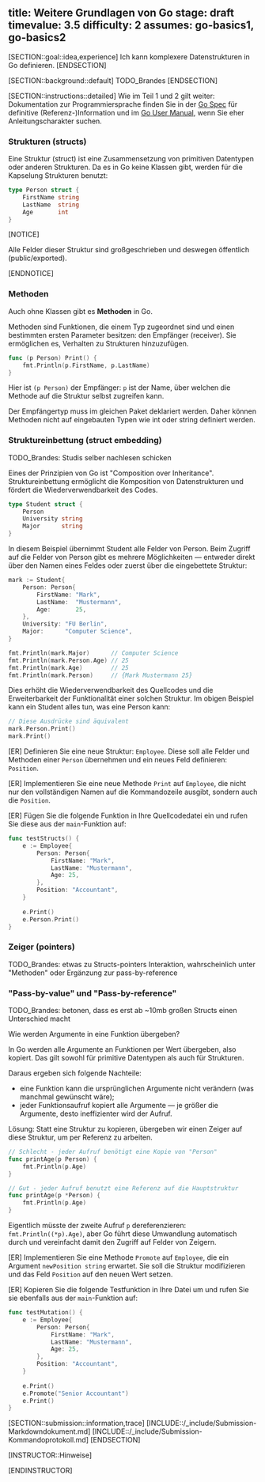 title: Weitere Grundlagen von Go
stage: draft
timevalue: 3.5
difficulty: 2
assumes: go-basics1, go-basics2
---

[SECTION::goal::idea,experience]
Ich kann komplexere Datenstrukturen in Go definieren.
[ENDSECTION]

[SECTION::background::default]
TODO_Brandes
[ENDSECTION]

[SECTION::instructions::detailed]
Wie im Teil 1 und 2 gilt weiter:
Dokumentation zur Programmiersprache finden Sie in der
[Go Spec](https://go.dev/ref/spec)
für definitive (Referenz-)Information und im
[Go User Manual](https://go.dev/doc/),
wenn Sie eher Anleitungscharakter suchen.


### Strukturen (structs)

Eine Struktur (struct) ist eine Zusammensetzung von primitiven Datentypen oder anderen Strukturen.
Da es in Go keine Klassen gibt, werden für die Kapselung Strukturen benutzt:

```go
type Person struct {
    FirstName string
    LastName  string
    Age       int
}
```

[NOTICE]

Alle Felder dieser Struktur sind großgeschrieben und deswegen öffentlich (public/exported).

[ENDNOTICE]


### Methoden

Auch ohne Klassen gibt es **Methoden** in Go.

Methoden sind Funktionen, die einem Typ zugeordnet sind und einen bestimmten ersten Parameter besitzen:
den Empfänger (receiver).
Sie ermöglichen es, Verhalten zu Strukturen hinzuzufügen.

```go
func (p Person) Print() {
    fmt.Println(p.FirstName, p.LastName)
}
```

Hier ist `(p Person)` der Empfänger: `p` ist der Name, über welchen die Methode auf die Struktur selbst zugreifen kann.

Der Empfängertyp muss im gleichen Paket deklariert werden.
Daher können Methoden nicht auf eingebauten Typen wie int oder string definiert werden.


### Struktureinbettung (struct embedding)

TODO_Brandes: Studis selber nachlesen schicken

Eines der Prinzipien von Go ist "Composition over Inheritance".
Struktureinbettung ermöglicht die Komposition von Datenstrukturen und fördert die Wiederverwendbarkeit des Codes.

```go
type Student struct {
    Person
    University string
    Major      string 
}
```

In diesem Beispiel übernimmt Student alle Felder von Person.
Beim Zugriff auf die Felder von Person gibt es mehrere Möglichkeiten — entweder direkt über den Namen eines Feldes oder
zuerst über die eingebettete Struktur:

```go
mark := Student{
    Person: Person{
        FirstName: "Mark",
        LastName:  "Mustermann",
        Age:       25,
    },
    University: "FU Berlin",
    Major:      "Computer Science",
}

fmt.Println(mark.Major)      // Computer Science
fmt.Println(mark.Person.Age) // 25
fmt.Println(mark.Age)        // 25
fmt.Println(mark.Person)     // {Mark Mustermann 25}
```

Dies erhöht die Wiederverwendbarkeit des Quellcodes und die Erweiterbarkeit der Funktionalität einer solchen Struktur.
Im obigen Beispiel kann ein Student alles tun, was eine Person kann:

```go
// Diese Ausdrücke sind äquivalent
mark.Person.Print()
mark.Print()
```


[ER] Definieren Sie eine neue Struktur: `Employee`.
Diese soll alle Felder und Methoden einer `Person` übernehmen und ein neues Feld definieren: `Position`.

[ER] Implementieren Sie eine neue Methode `Print` auf `Employee`, die nicht nur
den vollständigen Namen auf die Kommandozeile ausgibt, sondern auch die `Position`.

[ER] Fügen Sie die folgende Funktion in Ihre Quellcodedatei ein und rufen Sie diese aus der `main`-Funktion auf:

```go
func testStructs() {
    e := Employee{
        Person: Person{
            FirstName: "Mark",
            LastName: "Mustermann",
            Age: 25,
        },
        Position: "Accountant",
    }
    
    e.Print()
    e.Person.Print()
}
```


### Zeiger (pointers)

TODO_Brandes: etwas zu Structs-pointers Interaktion, wahrscheinlich unter "Methoden" oder Ergänzung zur pass-by-reference

### "Pass-by-value" und "Pass-by-reference"

TODO_Brandes: betonen, dass es erst ab ~10mb großen Structs einen Unterschied macht

Wie werden Argumente in eine Funktion übergeben?

In Go werden alle Argumente an Funktionen per Wert übergeben, also kopiert.
Das gilt sowohl für primitive Datentypen als auch für Strukturen.

Daraus ergeben sich folgende Nachteile:

* eine Funktion kann die ursprünglichen Argumente nicht verändern (was manchmal gewünscht wäre);
* jeder Funktionsaufruf kopiert alle Argumente — je größer die Argumente, desto ineffizienter wird der Aufruf.

Lösung: Statt eine Struktur zu kopieren, übergeben wir einen Zeiger auf diese Struktur, um per Referenz zu arbeiten.

```go
// Schlecht - jeder Aufruf benötigt eine Kopie von "Person"
func printAge(p Person) {
    fmt.Println(p.Age)
}

// Gut - jeder Aufruf benutzt eine Referenz auf die Hauptstruktur
func printAge(p *Person) {
    fmt.Println(p.Age)
}
```

Eigentlich müsste der zweite Aufruf `p` dereferenzieren: `fmt.Println((*p).Age)`, aber
Go führt diese Umwandlung automatisch durch und vereinfacht damit den Zugriff auf Felder von Zeigern.

[ER] Implementieren Sie eine Methode `Promote` auf `Employee`, die ein Argument `newPosition string`
erwartet.
Sie soll die Struktur modifizieren und das Feld `Position` auf den neuen Wert setzen.

[ER] Kopieren Sie die folgende Testfunktion in Ihre Datei um und rufen Sie sie ebenfalls aus der `main`-Funktion auf:

```go
func testMutation() {
    e := Employee{
        Person: Person{
            FirstName: "Mark",
            LastName: "Mustermann",
            Age: 25,
        },
        Position: "Accountant",
    }
    
    e.Print()
    e.Promote("Senior Accountant")
    e.Print()
}
```


[SECTION::submission::information,trace]
[INCLUDE::/_include/Submission-Markdowndokument.md]
[INCLUDE::/_include/Submission-Kommandoprotokoll.md]
[ENDSECTION]

[INSTRUCTOR::Hinweise]

[ENDINSTRUCTOR]

